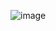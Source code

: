 ![image](https://user-images.githubusercontent.com/98951034/153871155-463eda6b-c44b-4c70-a7ce-f45592e18ad2.png)
